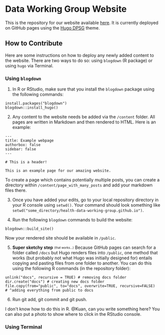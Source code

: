# Data Working Group Website

This is the repository for our website available [here](https://health-data-working-group.github.io/). It is currently deployed on GitHub pages using the [Hugo DPSG](https://github.com/pfadfinder-konstanz/hugo-dpsg) theme.

## How to Contribute

Here are some instructions on how to deploy any newly added content to the website. There are two ways to do so: using `blogdown` (R package) or using `hugo` via Terminal.

### Using `blogdown`

1. In R or RStudio, make sure that you install the `blogdown` package using the following commands:

```{r}
install.packages("blogdown")
blogdown::install_hugo()
```

2. Any content to the website needs be added via the `/content` folder. All pages are written in Markdown and then rendered to HTML. Here is an example:

```{markdown}
---
title: Example webpage
authorbox: false
sidebar: false
---

# This is a header!

This is an example page for our amazing website.
```

To create a page which contains potentially multiple posts, you can create a directory within `/content/page_with_many_posts` and add your markdown files there.

3. Once you have added your edits, go to your local repository directory in your R console using `setwd()`. Your command should look something like `setwd("some_directory/health-data-working-group.github.io")`.

4. Run the following `blogdown` commands to build the website:

```{r}
blogdown::build_site()
```

Now your rendered site should be available in `/public`.

5. **Super sketchy step** <sub><sup>(that works...)</sup></sub> Because GitHub pages can search for a folder called `/docs` but Hugo renders files into `/public`, one method that works (but probably not what Hugo was initially designed for) entails copying and pasting files from one folder to another. You can do this using the following R commands (in the repository folder):

```{r}
unlink("docs", recursive = TRUE) # removing docs folder
dir.create("docs") # creating new docs folder
file.copy(from="public", to="docs", overwrite=TRUE, recursive=FALSE)
# ^adding everything from public to docs
```

6. Run git add, git commit and git push.

I don't know how to do this in R. @Kuan, can you write something here? You can also put a photo to show where to click in the RStudio console.

### Using Terminal

